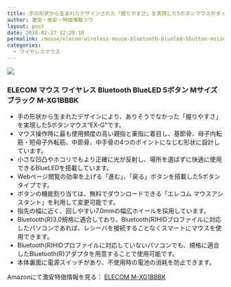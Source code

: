 ```yaml
---
title: 手の形状から生まれたデザインされた「握りやすさ」を実現した5ボタンマウスがタイムセール68%OFF特価1,650円！送料無料！
author: 激安・格安・特価情報ツウ
layout: post
date: 2016-02-27 12:20:10
permalink: /mouse/elecom-wireless-mouse-bluetooth-blueled-5button-msize-black-m-xg1bbbk-1650-amazon.html
categories:
  - ワイヤレスマウス
---
```

<div class="img-bg2 img_L">
  <a href="//www.amazon.co.jp/gp/product/B00ESTO28U/ref=as_li_qf_sp_asin_il?ie=UTF8&camp=247&creative=1211&creativeASIN=B00ESTO28U&linkCode=as2&tag=tokkajohotsu-22"><img border="0" src="//ws-fe.amazon-adsystem.com/widgets/q?_encoding=UTF8&ASIN=B00ESTO28U&Format=_SL250_&ID=AsinImage&MarketPlace=JP&ServiceVersion=20070822&WS=1&tag=tokkajohotsu-22" ></a><img src="//ir-jp.amazon-adsystem.com/e/ir?t=tokkajohotsu-22&l=as2&o=9&a=B00ESTO28U" width="1" height="1" border="0" alt="" style="border:none !important; margin:0px !important;" />
</div>

### ELECOM マウス ワイヤレス Bluetooth BlueLED 5ボタン Mサイズ ブラック M-XG1BBBK
<!--more-->

* 手の形状から生まれたデザインにより、ありそうでなかった「握りやすさ」を実現した5ボタンマウス“EX-G"です。
* マウス操作時に最も使用頻度の高い親指と薬指に着目し、基節骨、母子内転筋・短母子外転筋、中節骨、中手骨の4つのポイントになじむ形状に設計しています。
* 小さな凹凸やホコリでもより正確に光が反射し、場所を選ばずに快適に使用できるBlueLEDを搭載しています。
* Webページ閲覧の効率を上げる「進む」、「戻る」ボタンを搭載した5ボタンタイプです。
* ボタンの機能割り当ては、無料でダウンロードできる「エレコム マウスアシスタント」を利用して変更可能です。
* 指先の幅に近く、回しやすい7.0mmの幅広ホイールを採用しています。
* Bluetooth(R)3.0規格に適合しており、Bluetooth(R)HIDプロファイルに対応したパソコンであれば、レシーバを接続することなくスマートにマウスを使用できます。
* Bluetooth(R)HIDプロファイルに対応していないパソコンでも、規格に適合したBluetooth(R)アダプタを用意することで使用可能です。
* 本体裏面に電源スイッチがあり、不使用時の電池の消耗を防止できます。

Amazonにて激安特価情報を見る： <a href="//www.amazon.co.jp/gp/product/B00ESTO28U/ref=as_li_qf_sp_asin_il?ie=UTF8&camp=247&creative=1211&creativeASIN=B00ESTO28U&linkCode=as2&tag=tokkajohotsu-22" target="_blank"><span class="fs150p">ELECOM M-XG1BBBK</span></a>